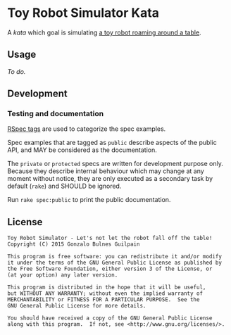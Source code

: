 Toy Robot Simulator Kata
========================

A _kata_ which goal is simulating [a toy robot roaming around a table][problem].

  [problem]: PROBLEM.md

Usage
-----

_To do._

Development
-----------

### Testing and documentation

[RSpec tags][tags] are used to categorize the spec examples.

Spec examples that are tagged as `public` describe aspects of the public API, and MAY be considered as the documentation.

The `private` or `protected` specs are written for development purpose only. Because they describe internal behaviour which may change at any moment without notice, they are only executed as a secondary task by default (`rake`) and SHOULD be ignored.

Run `rake spec:public` to print the public documentation.

  [tags]: https://www.relishapp.com/rspec/rspec-core/v/3-2/docs/command-line/tag-option

License
-------

    Toy Robot Simulator - Let's not let the robot fall off the table!
    Copyright (C) 2015 Gonzalo Bulnes Guilpain

    This program is free software: you can redistribute it and/or modify
    it under the terms of the GNU General Public License as published by
    the Free Software Foundation, either version 3 of the License, or
    (at your option) any later version.

    This program is distributed in the hope that it will be useful,
    but WITHOUT ANY WARRANTY; without even the implied warranty of
    MERCHANTABILITY or FITNESS FOR A PARTICULAR PURPOSE.  See the
    GNU General Public License for more details.

    You should have received a copy of the GNU General Public License
    along with this program.  If not, see <http://www.gnu.org/licenses/>.
